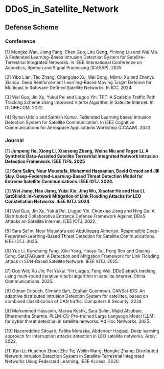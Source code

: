# DDoS_in_Satellite_Network

## Defense Scheme

### Comference

[1] Mengke Wan, Jiang Fang, Chen Guo, Liru Geng, Yinlong Liu and Wei Ma. A Federated Learning-Based Intrusion Detection System for Satellite-Terrestrial Integrated Networks. In IEEE International Conference on Acoustics, Speech and Signal Processing (ICASSP). 2025

[2] Yibo Lian, Tao Zhang, Changqiao Xu, Wei Dong, Minrui Xu and Zhenyu Xiahou. Deep Reinforcement Learning-Based Moving Target Defense for Multicast in Software-Defined Satellite Networks. In ICC. 2024.

[3] Wei Guo, Jin Xu, Yukui Pei and Liuguo Yin. TPT: A Scalable Traffic Path Tracking Scheme Using Improved Viterbi Algorithm in Satellite Internet. In GLOBECOM. 2022.

[4] Ryhan Uddin and Sathish Kumar. Federated Learning based Intrusion Detection System for Satellite Communication. In IEEE Cognitive Communications for Aerospace Applications Workshop (CCAAW). 2023.

### Journal

[1] **Junpeng He, Xiong Li, Xiaosong Zhang, Weina Niu and Fagen Li. A Synthetic Data-Assisted Satellite Terrestrial Integrated Network Intrusion Detection Framework. IEEE TIFS. 2025**

[2] **Sara Salim, Nour Moustafa, Mohamed Hassanian, David Ormod and Jill Slay. Deep-Federated-Learning-Based Threat Detection Model for Extreme Satellite Communications. IEEE IOTJ. 2024.**

[3] **Wei Jiang, Hao Jiang, Yulai Xie, Jing Wu, Xiaofan He and Hao Li. SatShield: In-Network Mitigation of Link Flooding Attacks for LEO Constellation Networks. IEEE IOTJ. 2024.**

[4] Wei Guo, Jin Xu, Yukui Pei, Liuguo Yin, Chunxiao Jiang and Ning Ge. A Distributed Collaborative Entrance Defense Framework Against DDoS Attacks on Satellite Internet. IEEE IOTJ. 2022.

[5] Sara Salim, Nour Moustafa and Abdulrazaq Almorjan. Responsible Deep-Federated-Learning-Based Threat Detection for Satellite Communications. IEEE IOTJ. 2025.

[6] Yue Li, Runcheng Fang, Xilei Yang, Haoyu Tai, Peng Ren and Qipeng Song. SatLFAGuard: A Detection and Mitigation Framework for Link Flooding Attack in SDN-Based Satellite Network. IEEE IOTJ. 2025.

[7] Guo Wei; Xu Jin; Pei Yukui; Yin Liuguo; Feng Wei. DDoS attack tracking using multi-round iterative Viterbi algorithm in satellite Internet. China Communications. 2025.

[8] Otman Driouch, Slimane Bah, Zouhair Guennoun. CANSat-IDS: An adaptive distributed Intrusion Detection System for satellites, based on combined classification of CAN traffic. Computers & Security. 2024.

[9] Mohammed Hassanin, Marwa Keshk, Sara Salim, Majid Alsubaie, Dharmendra Sharma. PLLM-CS: Pre-trained Large Language Model (LLM) for cyber threat detection in satellite networks. Ad Hoc Networks. 2025.

[10] Nacereddine Sitouah, Fatiha Merazka, Abdenour Hedjazi. Deep learning approach for interruption attacks detection in LEO satellite networks. Arxiv. 2022.

[11] Kun Li; Huachun Zhou; Zhe Tu; Weilin Wang; Hongke Zhang. Distributed Network Intrusion Detection System in Satellite-Terrestrial Integrated Networks Using Federated Learning. IEEE Access. 2020.
